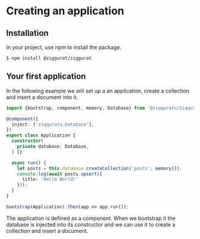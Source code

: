 # Creating an application

## Installation

In your project, use npm to install the package.

```text
$ npm install @ziggurat/ziggurat
```

## Your first application

In the following example we will set up a an application, create a collection and insert a document into it.

```typescript
import {bootstrap, component, memory, Database} from '@ziqquratu/ziqquratu';

@component({
  inject: ['ziqquratu.Database'],
})
export class Application {
  constructor(
    private database: Database,
  ) {}

  async run() {
    let posts = this.database.createCollection('posts', memory());
    console.log(await posts.upsert({
      title: 'Hello World!'
    }));
  }
}

bootstrap(Application).then(app => app.run());
```

The application is defined as a component. When we bootstrap it the database is injected into its constructor and we can use it to create a collection and insert a document.

